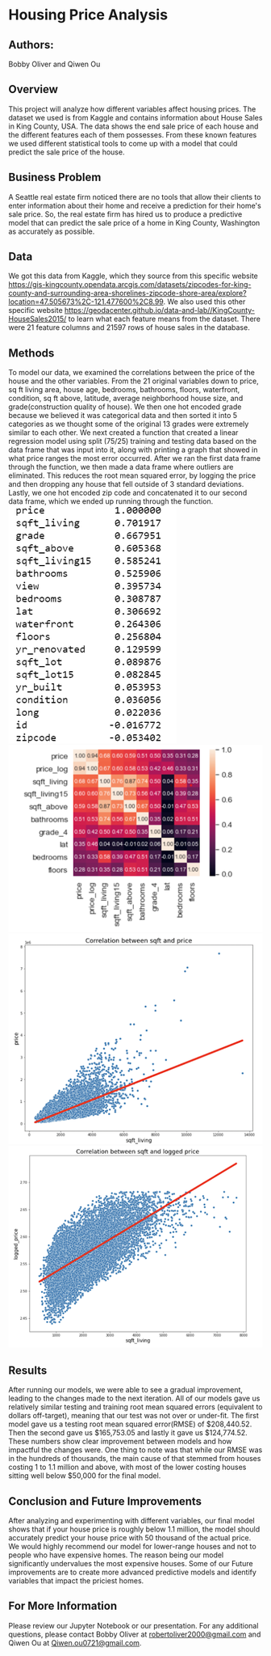 # Housing Price Analysis

## Authors:
Bobby Oliver and Qiwen Ou

## Overview

This project will analyze how different variables affect housing prices. The dataset we used is from Kaggle and contains information about House Sales in King County, USA. The data shows the end sale price of each house and the different features each of them possesses. From these known features we used different statistical tools to come up with a model that could predict the sale price of the house.

## Business Problem

A Seattle real estate firm noticed there are no tools that allow their clients to enter information about their home and receive a prediction for their home's sale price. So, the real estate firm has hired us to produce a predictive model that can predict the sale price of a home in King County, Washington as accurately as possible.

## Data

We got this data from Kaggle, which they source from this specific website https://gis-kingcounty.opendata.arcgis.com/datasets/zipcodes-for-king-county-and-surrounding-area-shorelines-zipcode-shore-area/explore?location=47.505673%2C-121.477600%2C8.99. We also used this other specific website https://geodacenter.github.io/data-and-lab//KingCounty-HouseSales2015/ to learn what each feature means from the dataset. There were 21 feature columns and 21597 rows of house sales in the database. 

## Methods

To model our data, we examined the correlations between the price of the house and the other variables. From the 21 original variables down to price, sq ft living area, house age, bedrooms, bathrooms, floors, waterfront, condition, sq ft above, latitude, average neighborhood house size, and grade(construction quality of house). We then one hot encoded grade because we believed it was categorical data and then sorted it into 5 categories as we thought some of the original 13 grades were extremely similar to each other. We next created a function that created a linear regression model using split (75/25) training and testing data based on the data frame that was input into it, along with printing a graph that showed in what price ranges the most error occurred. After we ran the first data frame through the function, we then made a data frame where outliers are eliminated. This reduces the root mean squared error, by logging the price and then dropping any house that fell outside of 3 standard deviations. Lastly, we one hot encoded zip code and concatenated it to our second data frame, which we ended up running through the function.
![example](./images/corr.png)
![example](./images/heatmap.png)
![example](./images/norm.png)
![example](./images/logged.png)

## Results

After running our models, we were able to see a gradual improvement, leading to the changes made to the next iteration. All of our models gave us relatively similar testing and training root mean squared errors (equivalent to dollars off-target), meaning that our test was not over or under-fit. The first model gave us a testing root mean squared error(RMSE) of $208,440.52. Then the second gave us $165,753.05 and lastly it gave us $124,774.52. These numbers show clear improvement between models and how impactful the changes were. One thing to note was that while our RMSE was in the hundreds of thousands, the main cause of that stemmed from houses costing 1 to 1.1 million and above, with most of the lower costing houses sitting well below $50,000 for the final model.

## Conclusion and Future Improvements

After analyzing and experimenting with different variables, our final model shows that if your house price is roughly below 1.1 million, the model should accurately predict your house price with 50 thousand of the actual price. We would highly recommend our model for lower-range houses and not to people who have expensive homes. The reason being our model significantly undervalues the most expensive houses. Some of our Future improvements are to create more advanced predictive models and identify variables that impact the priciest homes. 

## For More Information

Please review our Jupyter Notebook or our presentation. For any additional questions, please contact Bobby Oliver at robertoliver2000@gmail.com and Qiwen Ou at Qiwen.ou0721@gmail.com.